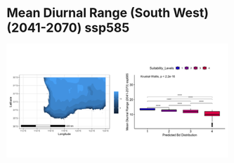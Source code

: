 # Mean Diurnal Range (South West) (2041-2070) ssp585
![image info](../../Analysis_Plots/South_West_Extent_OnlyEnvs/Mean_Diurnal_Range_SW_4170_585.png)
